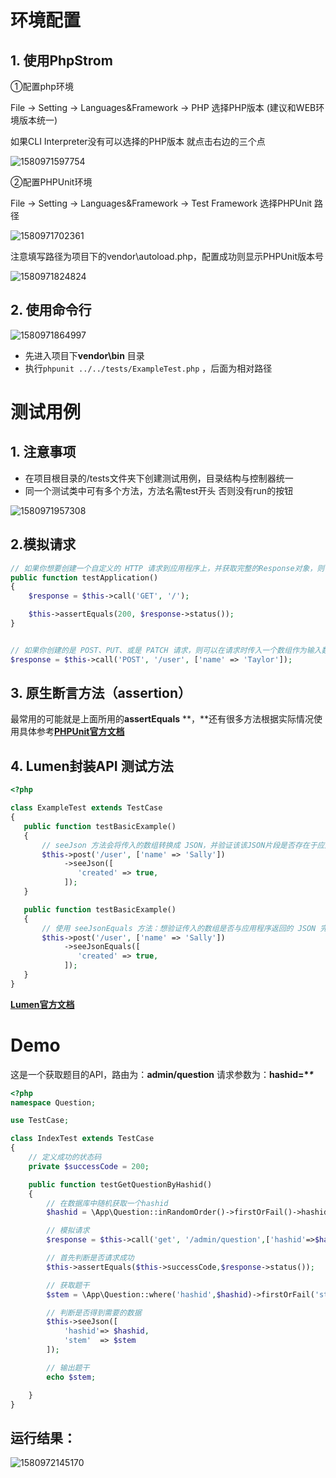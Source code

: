 # **环境配置**

## **1.** **使用PhpStrom**

①配置php环境

File -> Setting -> Languages&Framework -> PHP 选择PHP版本 (建议和WEB环境版本统一)

如果CLI Interpreter没有可以选择的PHP版本 就点击右边的三个点

![1580971597754](../static/1580971597754.png)

②配置PHPUnit环境

File -> Setting -> Languages&Framework -> Test Framework 选择PHPUnit 路径

![1580971702361](../static/1580971702361.png) 

注意填写路径为项目下的vendor\autoload.php，配置成功则显示PHPUnit版本号

 ![1580971824824](../static/1580971824824.png)

 

## **2.** **使用命令行**

![1580971864997](../static/1580971864997.png)

 

- 先进入项目下**vendor\bin** 目录
- 执行`phpunit ../../tests/ExampleTest.php` ，后面为相对路径

 

# 测试用例

## **1.** **注意事项**

- 在项目根目录的/tests文件夹下创建测试用例，目录结构与控制器统一
- 同一个测试类中可有多个方法，方法名需test开头 否则没有run的按钮

![1580971957308](../static/1580971957308.png)

## 



## 2.模拟请求

```php
// 如果你想要创建一个自定义的 HTTP 请求到应用程序上，并获取完整的Response对象，则可以使用 call 方法：
public function testApplication()
{
    $response = $this->call('GET', '/');

    $this->assertEquals(200, $response->status());
}


// 如果你创建的是 POST、PUT、或是 PATCH 请求，则可以在请求时传入一个数组作为输入数据。
$response = $this->call('POST', '/user', ['name' => 'Taylor']);
```



## **3.** **原生断言方法（assertion）**

最常用的可能就是上面所用的**assertEquals** **，**还有很多方法根据实际情况使用具体参考[**PHPUnit官方文档**](https://phpunit.de/manual/6.3/zh_cn/appendixes.assertions.html)

 

## **4.** **Lumen封装API 测试方法**

 

 ```php
<?php

class ExampleTest extends TestCase
{
    public function testBasicExample()
    {
        // seeJson 方法会将传入的数组转换成 JSON，并验证该该JSON片段是否存在于应用程序返回响应中的任何位置。
        $this->post('/user', ['name' => 'Sally'])
             ->seeJson([
                'created' => true,
             ]);
    }

    public function testBasicExample()
    {
        // 使用 seeJsonEquals 方法：想验证传入的数组是否与应用程序返回的 JSON 完全 匹配，则可以
        $this->post('/user', ['name' => 'Sally'])
             ->seeJsonEquals([
                'created' => true,
             ]);
    }
}
 ```

[**Lumen官方文档**](#testing-json-apis)

 

# Demo 

这是一个获取题目的API，路由为：**admin/question** 请求参数为：**hashid=\**\****

```php
<?php
namespace Question;

use TestCase;

class IndexTest extends TestCase
{
    // 定义成功的状态码
    private $successCode = 200;

    public function testGetQuestionByHashid()
    {
        // 在数据库中随机获取一个hashid
        $hashid = \App\Question::inRandomOrder()->firstOrFail()->hashid;

        // 模拟请求
        $response = $this->call('get', '/admin/question',['hashid'=>$hashid]);

        // 首先判断是否请求成功
        $this->assertEquals($this->successCode,$response->status());

        // 获取题干
        $stem = \App\Question::where('hashid',$hashid)->firstOrFail('stem')->stem;

        // 判断是否得到需要的数据
        $this->seeJson([
            'hashid'=> $hashid,
            'stem'  => $stem
        ]);

        // 输出题干
        echo $stem;

    }
}
```



## **运行结果：**

![1580972145170](../static/1580972145170.png)